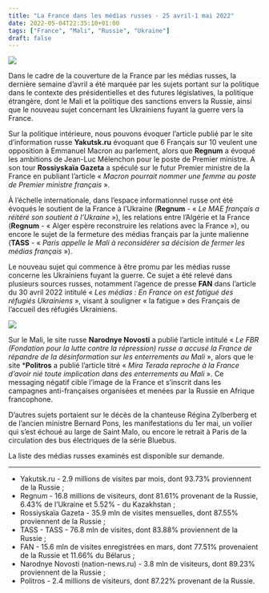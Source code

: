 ```yaml
---
title: "La France dans les médias russes - 25 avril-1 mai 2022"
date: 2022-05-04T22:35:10+01:00
tags: ["France", "Mali", "Russie", "Ukraine"]
draft: false
---
```


![](/images/fan_france_refugies_ukrainiens.webp)

Dans le cadre de la couverture de la France par les médias russes, la dernière semaine d’avril a été marquée par les sujets portant sur la politique dans le contexte des présidentielles et des futures législatives, la politique étrangère, dont le Mali et la politique des sanctions envers la Russie, ainsi que le nouveau sujet concernant les Ukrainiens fuyant la guerre vers la France.

Sur la politique intérieure, nous pouvons évoquer l’article publié par le site d’information russe **Yakutsk.ru** évoquant que 6 Français sur 10 veulent une opposition à Emmanuel Macron au parlement, alors que **Regnum** a évoqué les ambitions de Jean-Luc Mélenchon pour le poste de Premier ministre. A son tour **Rossiyskaïa Gazeta** a spéculé sur le futur Premier ministre de la France en publiant l’article « *Macron pourrait nommer une femme au poste de Premier ministre français* ».

À l’échelle internationale, dans l’espace informationnel russe ont été évoqués le soutient de la France à l’Ukraine (**Regnum** - « *Le MAE français a réitéré son soutient à l’Ukraine* »), les relations entre l’Algérie et la France (**Regnum** - « Alger espère reconstruire les relations avec la France »), ou encore le sujet de la fermeture des médias français par la junte malienne (**TASS** - « *Paris appelle le Mali à reconsidérer sa décision de fermer les médias français* »).

Le nouveau sujet qui commence à être promu par les médias russe concerne les Ukrainiens fuyant la guerre. Ce sujet a été relevé dans plusieurs sources russes, notamment l’agence de presse **FAN** dans l’article du 30 avril 2022 intitulé « *Les médias : En France on est fatigué des réfugiés Ukrainiens* », visant à souligner « la fatigue » des Français de l’accueil des réfugiés Ukrainiens.

![](/images/narodnye_novosti_france_mali.webp)

Sur le Mali, le site russe **Narodnye Novosti** a publié l’article intitulé « *Le FBR (Fondation pour la lutte contre la répression) russe a accusé la France de répandre de la désinformation sur les enterrements au Mali* », alors que le site ***Politros** a publié l’article titré « *Mira Terada reproche à la France d’avoir nié toute implication dans des enterrements au Mali* ». Ce messaging négatif cible l’image de la France et s’inscrit dans les campagnes anti-françaises organisées et menées par la Russie en Afrique francophone.

D’autres sujets portaient sur le décès de la chanteuse Régina Zylberberg et de l’ancien ministre Bernard Pons, les manifestations du 1er mai, un voilier qui s’est échoué au large de Saint Malo, ou encore le retrait à Paris de la circulation des bus électriques de la série Bluebus.

La liste des médias russes examinés est disponible sur demande.

---

- Yakutsk.ru - 2.9 millions de visites par mois, dont 93.73% proviennent de la Russie ;
- Regnum - 16.8 millions de visiteurs, dont 81.61% provenant de la Russie, 6.43% de l’Ukraine et 5.52% - du Kazakhstan ;
- Rossiyskaïa Gazeta - 35.9 mln de visites mensuelles, dont 87.55% proviennent de la Russie ;
- TASS - TASS - 76.8 mln de visites, dont 83.88% proviennent de la Russie ;
- FAN - 15.6 mln de visites enregistrées en mars, dont 77.51% provenaient de la Russie et 11.66% du Bélarus ;
- Narodnye Novosti (nation-news.ru) - 3.8 mln de visiteurs, dont 89.23% proviennent de la Russie ;
- Politros - 2.4 millions de visiteurs, dont 87.22% provenant de la Russie.
